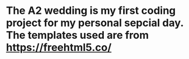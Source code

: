 # The A2 wedding is my first coding project for my personal sepcial day. The templates used are from https://freehtml5.co/
